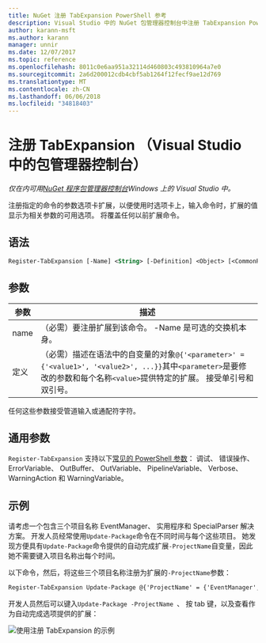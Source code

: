 ```yaml
---
title: NuGet 注册 TabExpansion PowerShell 参考
description: Visual Studio 中的 NuGet 包管理器控制台中注册 TabExpansion PowerShell 命令参考。
author: karann-msft
ms.author: karann
manager: unnir
ms.date: 12/07/2017
ms.topic: reference
ms.openlocfilehash: 8011c0e6aa951a32114d460803c493810964a7e0
ms.sourcegitcommit: 2a6d200012cdb4cbf5ab1264f12fecf9ae12d769
ms.translationtype: MT
ms.contentlocale: zh-CN
ms.lasthandoff: 06/06/2018
ms.locfileid: "34818403"
---
```

# <a name="register-tabexpansion-package-manager-console-in-visual-studio"></a>注册 TabExpansion （Visual Studio 中的包管理器控制台）

*仅在内可用[NuGet 程序包管理器控制台](package-manager-console.md)Windows 上的 Visual Studio 中。*

注册指定的命令的参数选项卡扩展，以便使用时选项卡上，输入命令时，扩展的值显示为相关参数的可用选项。 将覆盖任何以前扩展命令。

## <a name="syntax"></a>语法

```ps
Register-TabExpansion [-Name] <String> [-Definition] <Object> [<CommonParameters>]
```

## <a name="parameters"></a>参数

| 参数 | 描述 |
| --- | --- |
| name | （必需）要注册扩展到该命令。 -Name 是可选的交换机本身。 |
| 定义 | （必需）描述在语法中的自变量的对象`@{'<parameter>' = {'<value1>', '<value2>', ...}}`其中`<parameter>`是要修改的参数和每个名称`<value>`提供特定的扩展。 接受单引号和双引号。 |

任何这些参数接受管道输入或通配符字符。

## <a name="common-parameters"></a>通用参数

`Register-TabExpansion` 支持以下[常见的 PowerShell 参数](http://go.microsoft.com/fwlink/?LinkID=113216)： 调试、 错误操作、 ErrorVariable、 OutBuffer、 OutVariable、 PipelineVariable、 Verbose、 WarningAction 和 WarningVariable。

## <a name="examples"></a>示例

请考虑一个包含三个项目名称 EventManager、 实用程序和 SpecialParser 解决方案。 开发人员经常使用`Update-Package`命令在不同时间与每个这些项目。 她发现方便具有`Update-Package`命令提供的自动完成扩展`-ProjectName`自变量，因此她不需要键入项目名称出每个时间。 

以下命令，然后，将这些三个项目名称注册为扩展的`-ProjectName`参数：

```ps
Register-TabExpansion Update-Package @{'ProjectName' = {'EventManager', 'Utilities', 'SpecialParser'}}    
```

开发人员然后可以键入`Update-Package -ProjectName `、 按 tab 键，以及查看作为自动完成选项提供的扩展：

![使用注册 TabExpansion 的示例](media/Register-TabExpansion-Example.png)
